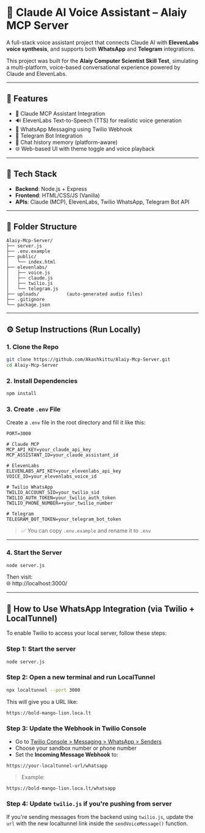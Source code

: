 # 🎤 Claude AI Voice Assistant – Alaiy MCP Server

A full-stack voice assistant project that connects Claude AI with **ElevenLabs voice synthesis**, and supports both **WhatsApp** and **Telegram** integrations.

This project was built for the **Alaiy Computer Scientist Skill Test**, simulating a multi-platform, voice-based conversational experience powered by Claude and ElevenLabs.

---

## 🚀 Features

- 🤖 Claude MCP Assistant Integration  
- 🔊 ElevenLabs Text-to-Speech (TTS) for realistic voice generation  
- 💬 WhatsApp Messaging using Twilio Webhook  
- 📲 Telegram Bot Integration  
- 🧠 Chat history memory (platform-aware)  
- 🌐 Web-based UI with theme toggle and voice playback  

---

## 🧩 Tech Stack

- **Backend**: Node.js + Express  
- **Frontend**: HTML/CSS/JS (Vanilla)  
- **APIs**: Claude (MCP), ElevenLabs, Twilio WhatsApp, Telegram Bot API  

---

## 📁 Folder Structure

```
Alaiy-Mcp-Server/
├── server.js
├── .env.example
├── public/
│   └── index.html
├── elevenlabs/
│   ├── voice.js
│   ├── claude.js
│   ├── twilio.js
│   └── telegram.js
├── uploads/          (auto-generated audio files)
├── .gitignore
└── package.json
```

---

## ⚙️ Setup Instructions (Run Locally)

### 1. Clone the Repo

```bash
git clone https://github.com/Akashkittu/Alaiy-Mcp-Server.git
cd Alaiy-Mcp-Server
```

### 2. Install Dependencies

```bash
npm install
```

### 3. Create `.env` File

Create a `.env` file in the root directory and fill it like this:

```env
PORT=3000

# Claude MCP
MCP_API_KEY=your_claude_api_key
MCP_ASSISTANT_ID=your_claude_assistant_id

# ElevenLabs
ELEVENLABS_API_KEY=your_elevenlabs_api_key
VOICE_ID=your_elevenlabs_voice_id

# Twilio WhatsApp
TWILIO_ACCOUNT_SID=your_twilio_sid
TWILIO_AUTH_TOKEN=your_twilio_auth_token
TWILIO_PHONE_NUMBER=+your_twilio_number

# Telegram
TELEGRAM_BOT_TOKEN=your_telegram_bot_token
```

> ✅ You can copy `.env.example` and rename it to `.env`

---

### 4. Start the Server

```bash
node server.js
```

Then visit:  
🌐 http://localhost:3000/

---

## 📲 How to Use WhatsApp Integration (via Twilio + LocalTunnel)

To enable Twilio to access your local server, follow these steps:

### Step 1: Start the server

```bash
node server.js
```

### Step 2: Open a new terminal and run LocalTunnel

```bash
npx localtunnel --port 3000
```

This will give you a URL like:
```
https://bold-mango-lion.loca.lt
```

### Step 3: Update the Webhook in Twilio Console

- Go to [Twilio Console > Messaging > WhatsApp > Senders](https://www.twilio.com/console/sms/whatsapp/senders)
- Choose your sandbox number or phone number
- Set the **Incoming Message Webhook** to:

```
https://your-localtunnel-url/whatsapp
```

> Example:
```
https://bold-mango-lion.loca.lt/whatsapp
```

### Step 4: Update `twilio.js` if you're pushing from server

If you're sending messages from the backend using `twilio.js`, update the `url` with the new localtunnel link inside the `sendVoiceMessage()` function.
